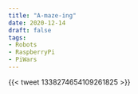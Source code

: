 ```yaml
---
title: "A-maze-ing"
date: 2020-12-14
draft: false
tags:
- Robots
- RaspberryPi
- PiWars
---
```


<!--more-->

{{< tweet 1338274654109261825 >}}